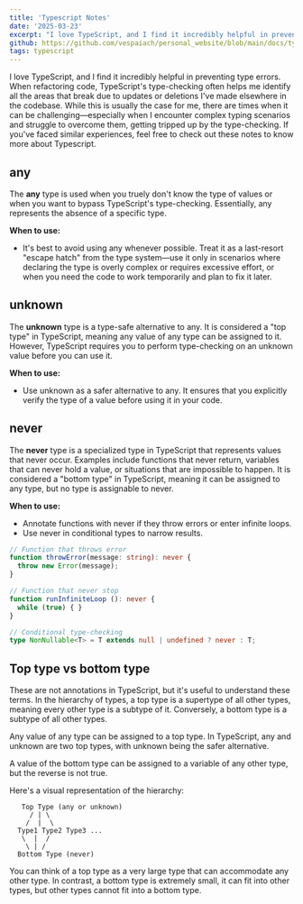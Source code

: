 ```yaml
---
title: 'Typescript Notes'
date: '2025-03-23'
excerpt: "I love TypeScript, and I find it incredibly helpful in preventing type errors. When refactoring code, TypeScript's type-checking often helps me identify all the areas that break due to updates or deletions I've made elsewhere in the codebase. While this is usually the case for me, there are times when it can be challenging—especially when I encounter complex typing scenarios and struggle to overcome them, getting tripped up by the type-checking. If you've faced similar experiences, feel free to check out these notes about TypeScript."
github: https://github.com/vespaiach/personal_website/blob/main/docs/typescript-notes.md
tags: typescript
---
```


I love TypeScript, and I find it incredibly helpful in preventing type errors. When refactoring code, TypeScript's type-checking often helps me identify all the areas that break due to updates or deletions I've made elsewhere in the codebase. While this is usually the case for me, there are times when it can be challenging—especially when I encounter complex typing scenarios and struggle to overcome them, getting tripped up by the type-checking. If you've faced similar experiences, feel free to check out these notes to know more about Typescript.

## any

The **any** type is used when you truely don't know the type of values or when you want to bypass TypeScript's type-checking. Essentially, any represents the absence of a specific type.

**When to use:**

- It's best to avoid using any whenever possible. Treat it as a last-resort "escape hatch" from the type system—use it only in scenarios where declaring the type is overly complex or requires excessive effort, or when you need the code to work temporarily and plan to fix it later.

## unknown

The **unknown** type is a type-safe alternative to any. It is considered a "top type" in TypeScript, meaning any value of any type can be assigned to it. However, TypeScript requires you to perform type-checking on an unknown value before you can use it.

**When to use:**

- Use unknown as a safer alternative to any. It ensures that you explicitly verify the type of a value before using it in your code.

## never

The **never** type is a specialized type in TypeScript that represents values that never occur. Examples include functions that never return, variables that can never hold a value, or situations that are impossible to happen. It is considered a "bottom type" in TypeScript, meaning it can be assigned to any type, but no type is assignable to never.

**When to use:**

- Annotate functions with never if they throw errors or enter infinite loops.
- Use never in conditional types to narrow results.

```typescript
// Function that throws error
function throwError(message: string): never {
  throw new Error(message);
}

// Function that never stop
function runInfiniteLoop (): never {
  while (true) { }
}

// Conditional type-checking
type NonNullable<T> = T extends null | undefined ? never : T;
```

## Top type vs bottom type

These are not annotations in TypeScript, but it's useful to understand these terms. In the hierarchy of types, a top type is a supertype of all other types, meaning every other type is a subtype of it. Conversely, a bottom type is a subtype of all other types.

Any value of any type can be assigned to a top type. In TypeScript, any and unknown are two top types, with unknown being the safer alternative.

A value of the bottom type can be assigned to a variable of any other type, but the reverse is not true.

Here's a visual representation of the hierarchy:

```
   Top Type (any or unknown)
     / | \
    /  |  \
  Type1 Type2 Type3 ...
   \  |  /
    \ | /
  Bottom Type (never)
```

You can think of a top type as a very large type that can accommodate any other type. In contrast, a bottom type is extremely small, it can fit into other types, but other types cannot fit into a bottom type.
